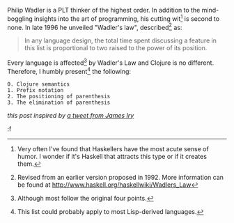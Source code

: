 Philip Wadler is a PLT thinker of the highest order.  In addition to the mind-boggling insights into the art of programming, his cutting wit[^wit] is second to none.  In late 1996 he unveiled "Wadler's law", described[^rev] as:

> In any language design, the total time spent discussing a feature in this list is 
> proportional to two raised to the power of its position.

Every language is affected[^csyn] by Wadler's Law and Clojure is no different.  Therefore, I humbly present[^lisp] the following:

    0. Clojure semantics
    1. Prefix notation
    2. The positioning of parenthesis
    3. The elimination of parenthesis

*this post inspired by [a tweet from James Iry](http://twitter.com/jamesiry/status/17988971940)*

:f

[^csyn]: Although most follow the original four points.

[^rev]: Revised from an earlier version proposed in 1992.  More information can be found at <http://www.haskell.org/haskellwiki/Wadlers_Law>

[^wit]: Very often I've found that Haskellers have the most acute sense of humor.  I wonder if it's Haskell that attracts this type or if it creates them.

[^lisp]: This list could probably apply to most Lisp-derived languages.
